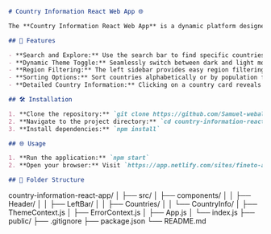 
```markdown
# Country Information React Web App 🌐

The **Country Information React Web App** is a dynamic platform designed to provide users with comprehensive insights into various countries. Built entirely in React, this application offers an intuitive and responsive user interface, allowing users to explore and retrieve detailed information about different countries.

## 🚀 Features

- **Search and Explore:** Use the search bar to find specific countries and explore their information.
- **Dynamic Theme Toggle:** Seamlessly switch between dark and light modes for a personalized experience.
- **Region Filtering:** The left sidebar provides easy region filtering for quick exploration.
- **Sorting Options:** Sort countries alphabetically or by population for a customized view.
- **Detailed Country Information:** Clicking on a country card reveals detailed information about the selected country.

## 🛠️ Installation

1. **Clone the repository:** `git clone https://github.com/Samuel-webalem/home-assignment`
2. **Navigate to the project directory:** `cd country-information-react-app`
3. **Install dependencies:** `npm install`

## 🌐 Usage

1. **Run the application:** `npm start`
2. **Open your browser:** Visit `https://app.netlify.com/sites/fineto-assignment-samuelweb/overview` to explore the Country Information React Web App.

## 📁 Folder Structure

```
country-information-react-app/
│
├── src/
│   ├── components/
│   │   ├── Header/
│   │   ├── LeftBar/
│   │   ├── Countries/
│   │   └── CountryInfo/
│   ├── ThemeContext.js
│   ├── ErrorContext.js
│   ├── App.js
│   └── index.js
├── public/
├── .gitignore
├── package.json
└── README.md
```

